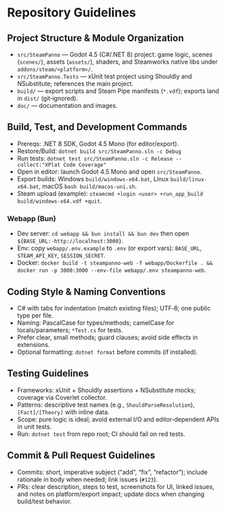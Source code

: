 # Repository Guidelines

## Project Structure & Module Organization
- `src/SteamPanno` — Godot 4.5 (C#/.NET 8) project: game logic, scenes (`scenes/`), assets (`assets/`), shaders, and Steamworks native libs under `addons/steam/<platform>/`.
- `src/SteamPanno.Tests` — xUnit test project using Shouldly and NSubstitute; references the main project.
- `build/` — export scripts and Steam Pipe manifests (`*.vdf`); exports land in `dist/` (git‑ignored).
- `doc/` — documentation and images.

## Build, Test, and Development Commands
- Prereqs: .NET 8 SDK, Godot 4.5 Mono (for editor/export).
- Restore/Build: `dotnet build src/SteamPanno.sln -c Debug`
- Run tests: `dotnet test src/SteamPanno.sln -c Release --collect:"XPlat Code Coverage"`
- Open in editor: launch Godot 4.5 Mono and open `src/SteamPanno`.
- Export builds: Windows `build/windows-x64.bat`, Linux `build/linux-x64.bat`, macOS `bash build/macos-uni.sh`.
- Steam upload (example): `steamcmd +login <user> +run_app_build build/windows-x64.vdf +quit`.

### Webapp (Bun)
- Dev server: `cd webapp && bun install && bun dev` then open `${BASE_URL:-http://localhost:3000}`.
- Env: copy `webapp/.env.example` to `.env` (or export vars): `BASE_URL`, `STEAM_API_KEY`, `SESSION_SECRET`.
- Docker: `docker build -t steampanno-web -f webapp/Dockerfile . && docker run -p 3000:3000 --env-file webapp/.env steampanno-web`.

## Coding Style & Naming Conventions
- C# with tabs for indentation (match existing files); UTF‑8; one public type per file.
- Naming: PascalCase for types/methods; camelCase for locals/parameters; `*Test.cs` for tests.
- Prefer clear, small methods; guard clauses; avoid side effects in extensions.
- Optional formatting: `dotnet format` before commits (if installed).

## Testing Guidelines
- Frameworks: xUnit + Shouldly assertions + NSubstitute mocks; coverage via Coverlet collector.
- Patterns: descriptive test names (e.g., `ShouldParseResolution`), `[Fact]/[Theory]` with inline data.
- Scope: pure logic is ideal; avoid external I/O and editor‑dependent APIs in unit tests.
- Run: `dotnet test` from repo root; CI should fail on red tests.

## Commit & Pull Request Guidelines
- Commits: short, imperative subject (“add”, “fix”, “refactor”); include rationale in body when needed; link issues (`#123`).
- PRs: clear description, steps to test, screenshots for UI, linked issues, and notes on platform/export impact; update docs when changing build/test behavior.
 
